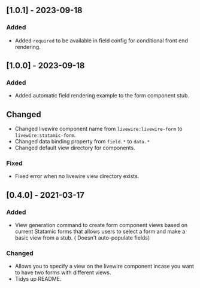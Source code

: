 ## [1.0.1] - 2023-09-18
### Added
- Added `required` to be available in field config for conditional front end rendering.


## [1.0.0] - 2023-09-18
### Added
- Added automatic field rendering example to the form component stub.

## Changed
- Changed livewire component name from `livewire:livewire-form` to `livewire:statamic-form`.
- Changed data binding property from `field.*` to `data.*`
- Changed default view directory for components.

### Fixed
- Fixed error when no livewire view directory exists.


## [0.4.0] - 2021-03-17
### Added
- View generation command to create form component views based on current Statamic forms that allows users to select a form and make a basic view from a stub. ( Doesn't auto-populate fields)
### Changed
- Allows you to specify a view on the livewire component incase you want to have two forms with different views.
- Tidys up README.
